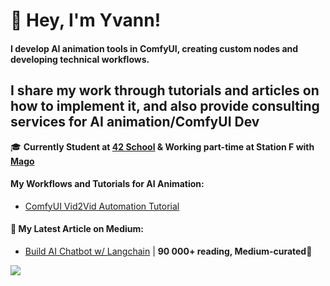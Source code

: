 # 👋 Hey, I'm Yvann!

#### I develop AI animation tools in ComfyUI, creating custom nodes and developing technical workflows.
I share my work through tutorials and articles on how to implement it, and also provide consulting services for AI animation/ComfyUI Dev
---
🎓 **Currently Student at [42 School](https://42.fr/en/homepage/) & Working part-time at Station F with [Mago](https://www.linkedin.com/company/magostudio?trk=blended-typeahead)**

#### My Workflows and Tutorials for AI Animation:
- [ComfyUI Vid2Vid Automation Tutorial](https://youtu.be/Wx9TLb95Nh4?si=cSF4843db9wEwfmS)

#### 📝 My Latest Article on Medium:
- [Build AI Chatbot w/ Langchain](https://medium.com/better-programming/build-a-chatbot-on-your-csv-data-with-langchain-and-openai-ed121f85f0cd) | **90 000+ reading, Medium-curated🌟**

![](https://github-readme-stats.vercel.app/api?username=yvann-ba&show_icons=true)

